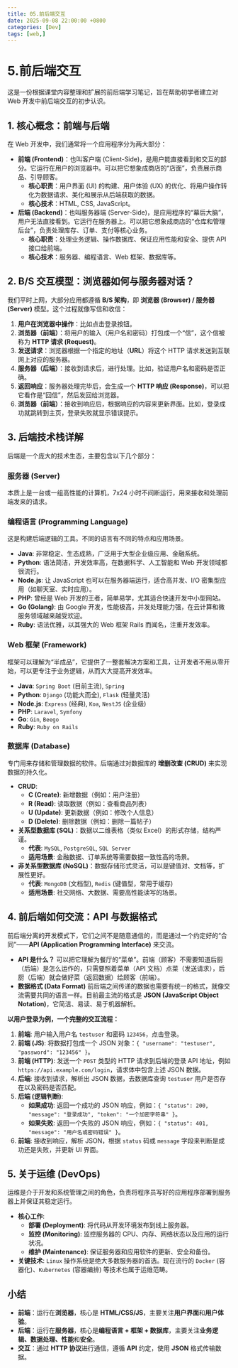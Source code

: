 ```yaml
---
title: 05.前后端交互
date: 2025-09-08 22:00:00 +0800
categories: [Dev]
tags: [web,]
---
```


# 5.前后端交互

这是一份根据课堂内容整理和扩展的前后端学习笔记，旨在帮助初学者建立对 Web 开发中前后端交互的初步认识。

## 1. 核心概念：前端与后端

在 Web 开发中，我们通常将一个应用程序分为两大部分：

- **前端 (Frontend)**：也叫客户端 (Client-Side)，是用户能直接看到和交互的部分。它运行在用户的浏览器中。可以把它想象成商店的“店面”，负责展示商品、引导顾客。
  - **核心职责**：用户界面 (UI) 的构建、用户体验 (UX) 的优化、将用户操作转化为数据请求、美化和展示从后端获取的数据。
  - **核心技术**：HTML, CSS, JavaScript。
- **后端 (Backend)**：也叫服务器端 (Server-Side)，是应用程序的“幕后大脑”，用户无法直接看到。它运行在服务器上。可以把它想象成商店的“仓库和管理后台”，负责处理库存、订单、支付等核心业务。
  - **核心职责**：处理业务逻辑、操作数据库、保证应用性能和安全、提供 API 接口给前端。
  - **核心技术**：服务器、编程语言、Web 框架、数据库等。

## 2. B/S 交互模型：浏览器如何与服务器对话？

我们平时上网，大部分应用都遵循 **B/S 架构**，即 **浏览器 (Browser) / 服务器 (Server)** 模型。这个过程就像写信和收信：

1. **用户在浏览器中操作**：比如点击登录按钮。
2. **浏览器（前端）**：将用户的输入（用户名和密码）打包成一个“信”，这个信被称为 **HTTP 请求 (Request)**。
3. **发送请求**：浏览器根据一个指定的地址（**URL**）将这个 HTTP 请求发送到互联网上对应的服务器。
4. **服务器（后端）**：接收到请求后，进行处理。比如，验证用户名和密码是否正确。
5. **返回响应**：服务器处理完毕后，会生成一个 **HTTP 响应 (Response)**，可以把它看作是“回信”，然后发回给浏览器。
6. **浏览器（前端）**：接收到响应后，根据响应的内容来更新界面。比如，登录成功就跳转到主页，登录失败就显示错误提示。

## 3. 后端技术栈详解

后端是一个庞大的技术生态，主要包含以下几个部分：

### 服务器 (Server)

本质上是一台或一组高性能的计算机，7x24 小时不间断运行，用来接收和处理前端发来的请求。

### 编程语言 (Programming Language)

这是构建后端逻辑的工具。不同的语言有不同的特点和应用场景。

- **Java**: 非常稳定、生态成熟，广泛用于大型企业级应用、金融系统。
- **Python**: 语法简洁，开发效率高，在数据科学、人工智能和 Web 开发领域都很流行。
- **Node.js**: 让 JavaScript 也可以在服务器端运行，适合高并发、I/O 密集型应用（如聊天室、实时应用）。
- **PHP**: 曾经是 Web 开发的王者，简单易学，尤其适合快速开发中小型网站。
- **Go (Golang)**: 由 Google 开发，性能极高，并发处理能力强，在云计算和微服务领域越来越受欢迎。
- **Ruby**: 语法优雅，以其强大的 Web 框架 Rails 而闻名，注重开发效率。

### Web 框架 (Framework)

框架可以理解为“半成品”，它提供了一整套解决方案和工具，让开发者不用从零开始，可以更专注于业务逻辑，从而大大提高开发效率。

- **Java**: `Spring Boot` (目前主流), `Spring`
- **Python**: `Django` (功能大而全), `Flask` (轻量灵活)
- **Node.js**: `Express` (经典), `Koa`, `NestJS` (企业级)
- **PHP**: `Laravel`, `Symfony`
- **Go**: `Gin`, `Beego`
- **Ruby**: `Ruby on Rails`

### 数据库 (Database)

专门用来存储和管理数据的软件。后端通过对数据库的 **增删改查 (CRUD)** 来实现数据的持久化。

- **CRUD**:
  - **C (Create)**: 新增数据（例如：用户注册）
  - **R (Read)**: 读取数据（例如：查看商品列表）
  - **U (Update)**: 更新数据（例如：修改个人信息）
  - **D (Delete)**: 删除数据（例如：删除一篇帖子）
- **关系型数据库 (SQL)**：数据以二维表格（类似 Excel）的形式存储，结构严谨。
  - **代表**: `MySQL`, `PostgreSQL`, `SQL Server`
  - **适用场景**: 金融数据、订单系统等需要数据一致性高的场景。
- **非关系型数据库 (NoSQL)**：数据存储形式灵活，可以是键值对、文档等，扩展性更好。
  - **代表**: `MongoDB` (文档型), `Redis` (键值型，常用于缓存)
  - **适用场景**: 社交网络、大数据、需要高性能读写的场景。

## 4. 前后端如何交流：API 与数据格式

前后端分离的开发模式下，它们之间不是随意通信的，而是通过一个约定好的“合同”——**API (Application Programming Interface)** 来交流。

- **API 是什么？** 可以把它理解为餐厅的“菜单”。前端（顾客）不需要知道后厨（后端）是怎么运作的，只需要照着菜单（API 文档）点菜（发送请求），后厨（后端）就会做好菜（返回数据）给顾客（前端）。
- **数据格式 (Data Format)** 前后端之间传递的数据也需要有统一的格式，就像交流需要共同的语言一样。目前最主流的格式是 **JSON (JavaScript Object Notation)**，它简洁、易读、易于机器解析。

**以用户登录为例，一个完整的交互流程：**

1. **前端**: 用户输入用户名 `testuser` 和密码 `123456`，点击登录。
2. **前端 (JS)**: 将数据打包成一个 JSON 对象：`{ "username": "testuser", "password": "123456" }`。
3. **前端 (HTTP)**: 发送一个 `POST` 类型的 HTTP 请求到后端的登录 API 地址，例如 `https://api.example.com/login`，请求体中包含上述 JSON 数据。
4. **后端**: 接收到请求，解析出 JSON 数据，去数据库查询 `testuser` 用户是否存在以及密码是否匹配。
5. **后端 (逻辑判断)**:
   - **如果成功**: 返回一个成功的 JSON 响应，例如：`{ "status": 200, "message": "登录成功", "token": "一个加密字符串" }`。
   - **如果失败**: 返回一个失败的 JSON 响应，例如：`{ "status": 401, "message": "用户名或密码错误" }`。
6. **前端**: 接收到响应，解析 JSON，根据 `status` 码或 `message` 字段来判断是成功还是失败，并更新 UI 界面。

## 5. 关于运维 (DevOps)

运维是介于开发和系统管理之间的角色，负责将程序员写好的应用程序部署到服务器上并保证其稳定运行。

- **核心工作**:
  - **部署 (Deployment)**: 将代码从开发环境发布到线上服务器。
  - **监控 (Monitoring)**: 监控服务器的 CPU、内存、网络状态以及应用的运行状况。
  - **维护 (Maintenance)**: 保证服务器和应用软件的更新、安全和备份。
- **关键技术**: `Linux` 操作系统是绝大多数服务器的首选。现在流行的 `Docker` (容器化)、`Kubernetes` (容器编排) 等技术也属于运维范畴。

## 小结

- **前端**：运行在**浏览器**，核心是 **HTML/CSS/JS**，主要关注**用户界面**和**用户体验**。
- **后端**：运行在**服务器**，核心是**编程语言 + 框架 + 数据库**，主要关注**业务逻辑、数据处理、性能**和**安全**。
- **交互**：通过 **HTTP 协议**进行通信，遵循 **API** 约定，使用 **JSON** 格式传输数据。

